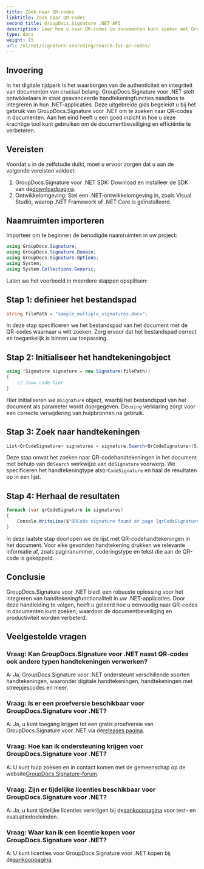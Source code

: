 ```yaml
---
title: Zoek naar QR-codes
linktitle: Zoek naar QR-codes
second_title: GroupDocs.Signature .NET API
description: Leer hoe u naar QR-codes in documenten kunt zoeken met GroupDocs.Signature voor .NET. Verbeter moeiteloos de documentbeveiliging.
type: docs
weight: 15
url: /nl/net/signature-searching/search-for-qr-codes/
---
```

## Invoering

In het digitale tijdperk is het waarborgen van de authenticiteit en integriteit van documenten van cruciaal belang. GroupDocs.Signature voor .NET stelt ontwikkelaars in staat geavanceerde handtekeningfuncties naadloos te integreren in hun .NET-applicaties. Deze uitgebreide gids begeleidt u bij het gebruik van GroupDocs.Signature voor .NET om te zoeken naar QR-codes in documenten. Aan het eind heeft u een goed inzicht in hoe u deze krachtige tool kunt gebruiken om de documentbeveiliging en efficiëntie te verbeteren.

## Vereisten

Voordat u in de zelfstudie duikt, moet u ervoor zorgen dat u aan de volgende vereisten voldoet:

1.  GroupDocs.Signature voor .NET SDK: Download en installeer de SDK van de[downloadpagina](https://releases.groupdocs.com/signature/net/).
2. Ontwikkelomgeving: Stel een .NET-ontwikkelomgeving in, zoals Visual Studio, waarop .NET Framework of .NET Core is geïnstalleerd.

## Naamruimten importeren

Importeer om te beginnen de benodigde naamruimten in uw project:

```csharp
using GroupDocs.Signature;
using GroupDocs.Signature.Domain;
using GroupDocs.Signature.Options;
using System;
using System.Collections.Generic;
```

Laten we het voorbeeld in meerdere stappen opsplitsen:

## Stap 1: definieer het bestandspad

```csharp
string filePath = "sample_multiple_signatures.docx";
```

In deze stap specificeren we het bestandspad van het document met de QR-codes waarnaar u wilt zoeken. Zorg ervoor dat het bestandspad correct en toegankelijk is binnen uw toepassing.

## Stap 2: Initialiseer het handtekeningobject

```csharp
using (Signature signature = new Signature(filePath))
{
    // Jouw code hier
}
```

 Hier initialiseren we a`Signature` object, waarbij het bestandspad van het document als parameter wordt doorgegeven. De`using` verklaring zorgt voor een correcte verwijdering van hulpbronnen na gebruik.

## Stap 3: Zoek naar handtekeningen

```csharp
List<QrCodeSignature> signatures = signature.Search<QrCodeSignature>(SignatureType.QrCode);
```

 Deze stap omvat het zoeken naar QR-codehandtekeningen in het document met behulp van de`Search` werkwijze van de`Signature` voorwerp. We specificeren het handtekeningtype als`QrCodeSignature` en haal de resultaten op in een lijst.

## Stap 4: Herhaal de resultaten

```csharp
foreach (var qrCodeSignature in signatures)
{
    Console.WriteLine($"QRCode signature found at page {qrCodeSignature.PageNumber} with type {qrCodeSignature.EncodeType.TypeName} and text {qrCodeSignature.Text}");
}
```

In deze laatste stap doorlopen we de lijst met QR-codehandtekeningen in het document. Voor elke gevonden handtekening drukken we relevante informatie af, zoals paginanummer, coderingstype en tekst die aan de QR-code is gekoppeld.

## Conclusie

GroupDocs.Signature voor .NET biedt een robuuste oplossing voor het integreren van handtekeningfunctionaliteit in uw .NET-applicaties. Door deze handleiding te volgen, heeft u geleerd hoe u eenvoudig naar QR-codes in documenten kunt zoeken, waardoor de documentbeveiliging en productiviteit worden verbeterd.

## Veelgestelde vragen

### Vraag: Kan GroupDocs.Signature voor .NET naast QR-codes ook andere typen handtekeningen verwerken?
A: Ja, GroupDocs.Signature voor .NET ondersteunt verschillende soorten handtekeningen, waaronder digitale handtekeningen, handtekeningen met streepjescodes en meer.

### Vraag: Is er een proefversie beschikbaar voor GroupDocs.Signature voor .NET?
 A: Ja, u kunt toegang krijgen tot een gratis proefversie van GroupDocs.Signature voor .NET via de[releases pagina](https://releases.groupdocs.com/).

### Vraag: Hoe kan ik ondersteuning krijgen voor GroupDocs.Signature voor .NET?
 A: U kunt hulp zoeken en in contact komen met de gemeenschap op de website[GroupDocs.Signature-forum](https://forum.groupdocs.com/c/signature/13).

### Vraag: Zijn er tijdelijke licenties beschikbaar voor GroupDocs.Signature voor .NET?
 A: Ja, u kunt tijdelijke licenties verkrijgen bij de[aankooppagina](https://purchase.groupdocs.com/temporary-license/) voor test- en evaluatiedoeleinden.

### Vraag: Waar kan ik een licentie kopen voor GroupDocs.Signature voor .NET?
 A: U kunt licenties voor GroupDocs.Signature voor .NET kopen bij de[aankooppagina](https://purchase.groupdocs.com/buy).